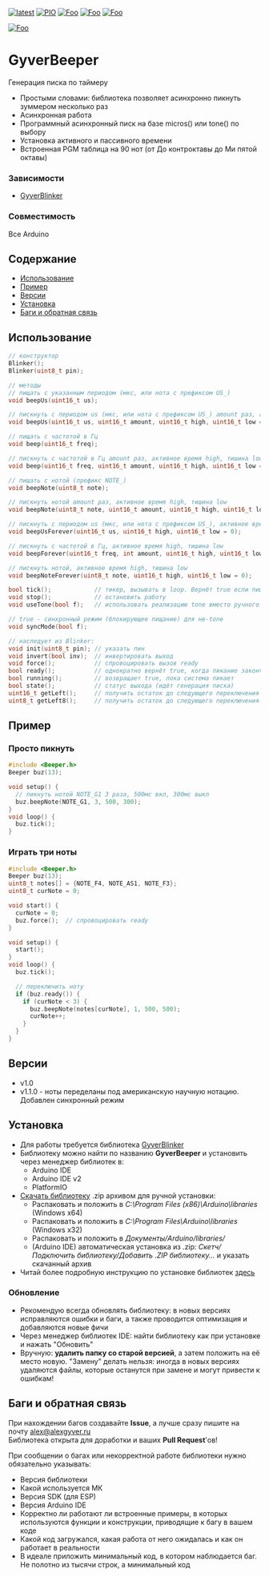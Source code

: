 [![latest](https://img.shields.io/github/v/release/GyverLibs/GyverBeeper.svg?color=brightgreen)](https://github.com/GyverLibs/GyverBeeper/releases/latest/download/GyverBeeper.zip)
[![PIO](https://badges.registry.platformio.org/packages/gyverlibs/library/GyverBeeper.svg)](https://registry.platformio.org/libraries/gyverlibs/GyverBeeper)
[![Foo](https://img.shields.io/badge/Website-AlexGyver.ru-blue.svg?style=flat-square)](https://alexgyver.ru/)
[![Foo](https://img.shields.io/badge/%E2%82%BD%24%E2%82%AC%20%D0%9F%D0%BE%D0%B4%D0%B4%D0%B5%D1%80%D0%B6%D0%B0%D1%82%D1%8C-%D0%B0%D0%B2%D1%82%D0%BE%D1%80%D0%B0-orange.svg?style=flat-square)](https://alexgyver.ru/support_alex/)
[![Foo](https://img.shields.io/badge/README-ENGLISH-blueviolet.svg?style=flat-square)](https://github-com.translate.goog/GyverLibs/GyverBeeper?_x_tr_sl=ru&_x_tr_tl=en)  

[![Foo](https://img.shields.io/badge/ПОДПИСАТЬСЯ-НА%20ОБНОВЛЕНИЯ-brightgreen.svg?style=social&logo=telegram&color=blue)](https://t.me/GyverLibs)

# GyverBeeper
Генерация писка по таймеру
- Простыми словами: библиотека позволяет асинхронно пикнуть зуммером несколько раз
- Асинхронная работа
- Программный асинхронный писк на базе micros() или tone() по выбору
- Установка активного и пассивного времени
- Встроенная PGM таблица на 90 нот (от До контроктавы до Ми пятой октавы)

### Зависимости
- [GyverBlinker](https://github.com/GyverLibs/GyverBlinker)

### Совместимость
Все Arduino

## Содержание
- [Использование](#usage)
- [Пример](#example)
- [Версии](#versions)
- [Установка](#install)
- [Баги и обратная связь](#feedback)

<a id="usage"></a>

## Использование
```cpp
// конструктор
Blinker();
Blinker(uint8_t pin);

// методы
// пищать с указанным периодом (мкс, или нота с префиксом US_)
void beepUs(uint16_t us);

// пискнуть с периодом us (мкс, или нота с префиксом US_) amount раз, активное время high, тишина low
void beepUs(uint16_t us, uint16_t amount, uint16_t high, uint16_t low = 0);

// пищать с частотой в Гц
void beep(uint16_t freq);

// пискнуть с частотой в Гц amount раз, активное время high, тишина low
void beep(uint16_t freq, uint16_t amount, uint16_t high, uint16_t low = 0);

// пищать с нотой (префикс NOTE_)
void beepNote(uint8_t note);

// пискнуть нотой amount раз, активное время high, тишина low
void beepNote(uint8_t note, uint16_t amount, uint16_t high, uint16_t low = 0);

// пискнуть с периодом us (мкс, или нота с префиксом US_), активное время high, тишина low
void beepUsForever(uint16_t us, uint16_t high, uint16_t low = 0);

// пискнуть с частотой в Гц, активное время high, тишина low
void beepForever(uint16_t freq, int amount, uint16_t high, uint16_t low = 0);

// пискнуть нотой, активное время high, тишина low
void beepNoteForever(uint8_t note, uint16_t high, uint16_t low = 0);

bool tick();            // тикер, вызывать в loop. Вернёт true если пищание активно
void stop();            // остановить работу
void useTone(bool f);   // использовать реализацию tone вместо ручного таймера (умолч. false)

// true - синхронный режим (блокирующее пищание) для не-tone
void syncMode(bool f);

// наследует из Blinker:
void init(uint8_t pin); // указать пин
void invert(bool inv);  // инвертировать выход
void force();           // спровоцировать вызов ready
bool ready();           // однократно вернёт true, когда пикание закончится
bool running();         // возвращает true, пока система пикает
bool state();           // статус выхода (идёт генерация писка)
uint16_t getLeft();     // получить остаток до следующего переключения в мс
uint8_t getLeft8();     // получить остаток до следующего переключения в диапазоне 0-255
```

<a id="example"></a>

## Пример
### Просто пикнуть
```cpp
#include <Beeper.h>
Beeper buz(13);

void setup() {
  // пикнуть нотой NOTE_G1 3 раза, 500мс вкл, 300мс выкл
  buz.beepNote(NOTE_G1, 3, 500, 300);
}
void loop() {
  buz.tick();
}
```

### Играть три ноты
```cpp
#include <Beeper.h>
Beeper buz(13);
uint8_t notes[] = {NOTE_F4, NOTE_AS1, NOTE_F3};
uint8_t curNote = 0;

void start() {
  curNote = 0;
  buz.force();  // спровоцировать ready
}

void setup() {
  start();
}
void loop() {
  buz.tick();

  // переключить ноту
  if (buz.ready()) {
    if (curNote < 3) {
      buz.beepNote(notes[curNote], 1, 500, 500);
      curNote++;
    }
  }
}
```

<a id="versions"></a>

## Версии
- v1.0
- v1.1.0 - ноты переделаны под американскую научную нотацию. Добавлен синхронный режим

<a id="install"></a>

## Установка
- Для работы требуется библиотека [GyverBlinker](https://github.com/GyverLibs/GyverBlinker)
- Библиотеку можно найти по названию **GyverBeeper** и установить через менеджер библиотек в:
    - Arduino IDE
    - Arduino IDE v2
    - PlatformIO
- [Скачать библиотеку](https://github.com/GyverLibs/GyverBeeper/archive/refs/heads/main.zip) .zip архивом для ручной установки:
    - Распаковать и положить в *C:\Program Files (x86)\Arduino\libraries* (Windows x64)
    - Распаковать и положить в *C:\Program Files\Arduino\libraries* (Windows x32)
    - Распаковать и положить в *Документы/Arduino/libraries/*
    - (Arduino IDE) автоматическая установка из .zip: *Скетч/Подключить библиотеку/Добавить .ZIP библиотеку…* и указать скачанный архив
- Читай более подробную инструкцию по установке библиотек [здесь](https://alexgyver.ru/arduino-first/#%D0%A3%D1%81%D1%82%D0%B0%D0%BD%D0%BE%D0%B2%D0%BA%D0%B0_%D0%B1%D0%B8%D0%B1%D0%BB%D0%B8%D0%BE%D1%82%D0%B5%D0%BA)
### Обновление
- Рекомендую всегда обновлять библиотеку: в новых версиях исправляются ошибки и баги, а также проводится оптимизация и добавляются новые фичи
- Через менеджер библиотек IDE: найти библиотеку как при установке и нажать "Обновить"
- Вручную: **удалить папку со старой версией**, а затем положить на её место новую. "Замену" делать нельзя: иногда в новых версиях удаляются файлы, которые останутся при замене и могут привести к ошибкам!

<a id="feedback"></a>
## Баги и обратная связь
При нахождении багов создавайте **Issue**, а лучше сразу пишите на почту [alex@alexgyver.ru](mailto:alex@alexgyver.ru)  
Библиотека открыта для доработки и ваших **Pull Request**'ов!

При сообщении о багах или некорректной работе библиотеки нужно обязательно указывать:
- Версия библиотеки
- Какой используется МК
- Версия SDK (для ESP)
- Версия Arduino IDE
- Корректно ли работают ли встроенные примеры, в которых используются функции и конструкции, приводящие к багу в вашем коде
- Какой код загружался, какая работа от него ожидалась и как он работает в реальности
- В идеале приложить минимальный код, в котором наблюдается баг. Не полотно из тысячи строк, а минимальный код